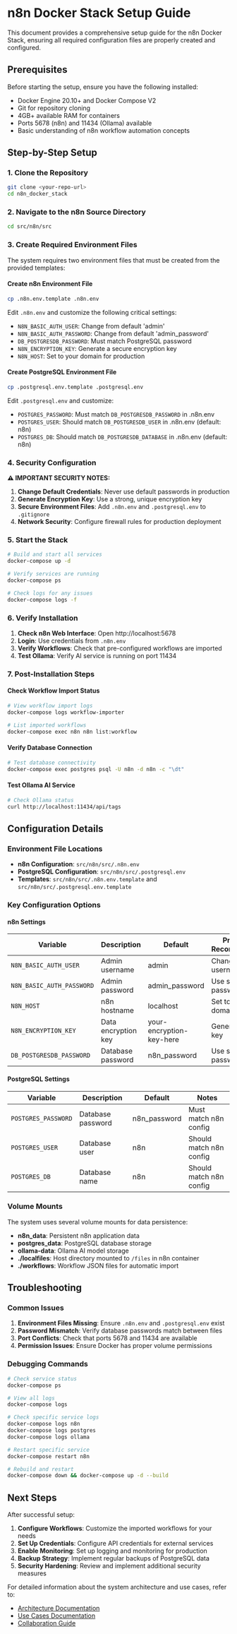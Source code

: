 # n8n Docker Stack Setup Guide

This document provides a comprehensive setup guide for the n8n Docker Stack, ensuring all required configuration files are properly created and configured.

## Prerequisites

Before starting the setup, ensure you have the following installed:

- Docker Engine 20.10+ and Docker Compose V2
- Git for repository cloning
- 4GB+ available RAM for containers
- Ports 5678 (n8n) and 11434 (Ollama) available
- Basic understanding of n8n workflow automation concepts

## Step-by-Step Setup

### 1. Clone the Repository

```bash
git clone <your-repo-url>
cd n8n_docker_stack
```

### 2. Navigate to the n8n Source Directory

```bash
cd src/n8n/src
```

### 3. Create Required Environment Files

The system requires two environment files that must be created from the provided templates:

#### Create n8n Environment File

```bash
cp .n8n.env.template .n8n.env
```

Edit `.n8n.env` and customize the following critical settings:

- `N8N_BASIC_AUTH_USER`: Change from default 'admin'
- `N8N_BASIC_AUTH_PASSWORD`: Change from default 'admin_password'
- `DB_POSTGRESDB_PASSWORD`: Must match PostgreSQL password
- `N8N_ENCRYPTION_KEY`: Generate a secure encryption key
- `N8N_HOST`: Set to your domain for production

#### Create PostgreSQL Environment File

```bash
cp .postgresql.env.template .postgresql.env
```

Edit `.postgresql.env` and customize:

- `POSTGRES_PASSWORD`: Must match `DB_POSTGRESDB_PASSWORD` in .n8n.env
- `POSTGRES_USER`: Should match `DB_POSTGRESDB_USER` in .n8n.env (default: n8n)
- `POSTGRES_DB`: Should match `DB_POSTGRESDB_DATABASE` in .n8n.env (default: n8n)

### 4. Security Configuration

**⚠️ IMPORTANT SECURITY NOTES:**

1. **Change Default Credentials**: Never use default passwords in production
2. **Generate Encryption Key**: Use a strong, unique encryption key
3. **Secure Environment Files**: Add `.n8n.env` and `.postgresql.env` to `.gitignore`
4. **Network Security**: Configure firewall rules for production deployment

### 5. Start the Stack

```bash
# Build and start all services
docker-compose up -d

# Verify services are running
docker-compose ps

# Check logs for any issues
docker-compose logs -f
```

### 6. Verify Installation

1. **Check n8n Web Interface**: Open http://localhost:5678
2. **Login**: Use credentials from `.n8n.env`
3. **Verify Workflows**: Check that pre-configured workflows are imported
4. **Test Ollama**: Verify AI service is running on port 11434

### 7. Post-Installation Steps

#### Check Workflow Import Status

```bash
# View workflow import logs
docker-compose logs workflow-importer

# List imported workflows
docker-compose exec n8n n8n list:workflow
```

#### Verify Database Connection

```bash
# Test database connectivity
docker-compose exec postgres psql -U n8n -d n8n -c "\dt"
```

#### Test Ollama AI Service

```bash
# Check Ollama status
curl http://localhost:11434/api/tags
```

## Configuration Details

### Environment File Locations

- **n8n Configuration**: `src/n8n/src/.n8n.env`
- **PostgreSQL Configuration**: `src/n8n/src/.postgresql.env`
- **Templates**: `src/n8n/src/.n8n.env.template` and `src/n8n/src/.postgresql.env.template`

### Key Configuration Options

#### n8n Settings

| Variable | Description | Default | Production Recommendation |
|----------|-------------|---------|---------------------------|
| `N8N_BASIC_AUTH_USER` | Admin username | admin | Change to unique username |
| `N8N_BASIC_AUTH_PASSWORD` | Admin password | admin_password | Use strong password |
| `N8N_HOST` | n8n hostname | localhost | Set to your domain |
| `N8N_ENCRYPTION_KEY` | Data encryption key | your-encryption-key-here | Generate secure key |
| `DB_POSTGRESDB_PASSWORD` | Database password | n8n_password | Use strong password |

#### PostgreSQL Settings

| Variable | Description | Default | Notes |
|----------|-------------|---------|-------|
| `POSTGRES_PASSWORD` | Database password | n8n_password | Must match n8n config |
| `POSTGRES_USER` | Database user | n8n | Should match n8n config |
| `POSTGRES_DB` | Database name | n8n | Should match n8n config |

### Volume Mounts

The system uses several volume mounts for data persistence:

- **n8n_data**: Persistent n8n application data
- **postgres_data**: PostgreSQL database storage
- **ollama-data**: Ollama AI model storage
- **./localfiles**: Host directory mounted to `/files` in n8n container
- **./workflows**: Workflow JSON files for automatic import

## Troubleshooting

### Common Issues

1. **Environment Files Missing**: Ensure `.n8n.env` and `.postgresql.env` exist
2. **Password Mismatch**: Verify database passwords match between files
3. **Port Conflicts**: Check that ports 5678 and 11434 are available
4. **Permission Issues**: Ensure Docker has proper volume permissions

### Debugging Commands

```bash
# Check service status
docker-compose ps

# View all logs
docker-compose logs

# Check specific service logs
docker-compose logs n8n
docker-compose logs postgres
docker-compose logs ollama

# Restart specific service
docker-compose restart n8n

# Rebuild and restart
docker-compose down && docker-compose up -d --build
```

## Next Steps

After successful setup:

1. **Configure Workflows**: Customize the imported workflows for your needs
2. **Set Up Credentials**: Configure API credentials for external services
3. **Enable Monitoring**: Set up logging and monitoring for production
4. **Backup Strategy**: Implement regular backups of PostgreSQL data
5. **Security Hardening**: Review and implement additional security measures

For detailed information about the system architecture and use cases, refer to:
- [Architecture Documentation](./architecture.md)
- [Use Cases Documentation](./use_cases.md)
- [Collaboration Guide](../1.COLLABORATION.md)
